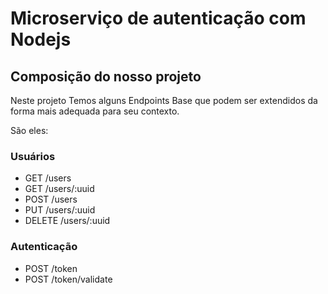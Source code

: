 # Microserviço de autenticação com Nodejs

## Composição do nosso projeto
Neste projeto Temos alguns Endpoints Base que podem ser extendidos da forma mais adequada para seu contexto.

São eles:

### Usuários
* GET /users
* GET /users/:uuid
* POST /users
* PUT /users/:uuid
* DELETE /users/:uuid

### Autenticação
* POST /token
* POST /token/validate
